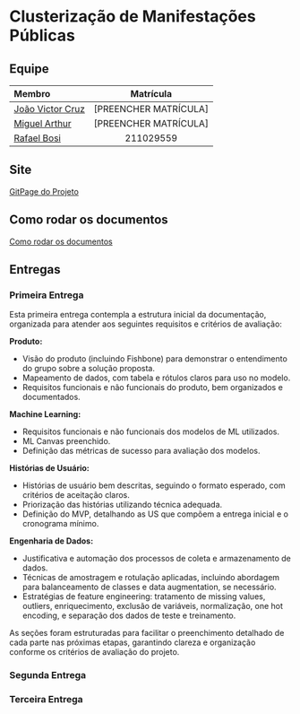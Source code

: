 # Clusterização de Manifestações Públicas

## Equipe

|                       Membro                    | Matrícula |
| :--------------------------------------------- | :-------: |
| [João Victor Cruz](https://github.com/DonMtys)  | [PREENCHER MATRÍCULA] |
| [Miguel Arthur](https://github.com/zlimaz)  | [PREENCHER MATRÍCULA] |
| [Rafael Bosi](https://github.com/StrangeUnit28) | 211029559 |

## Site

[GitPage do Projeto]()

## Como rodar os documentos
[Como rodar os documentos](./how-to-docs.md)


## Entregas

### Primeira Entrega

Esta primeira entrega contempla a estrutura inicial da documentação, organizada para atender aos seguintes requisitos e critérios de avaliação:

**Produto:**
- Visão do produto (incluindo Fishbone) para demonstrar o entendimento do grupo sobre a solução proposta.
- Mapeamento de dados, com tabela e rótulos claros para uso no modelo.
- Requisitos funcionais e não funcionais do produto, bem organizados e documentados.

**Machine Learning:**
- Requisitos funcionais e não funcionais dos modelos de ML utilizados.
- ML Canvas preenchido.
- Definição das métricas de sucesso para avaliação dos modelos.

**Histórias de Usuário:**
- Histórias de usuário bem descritas, seguindo o formato esperado, com critérios de aceitação claros.
- Priorização das histórias utilizando técnica adequada.
- Definição do MVP, detalhando as US que compõem a entrega inicial e o cronograma mínimo.

**Engenharia de Dados:**
- Justificativa e automação dos processos de coleta e armazenamento de dados.
- Técnicas de amostragem e rotulação aplicadas, incluindo abordagem para balanceamento de classes e data augmentation, se necessário.
- Estratégias de feature engineering: tratamento de missing values, outliers, enriquecimento, exclusão de variáveis, normalização, one hot encoding, e separação dos dados de teste e treinamento.

As seções foram estruturadas para facilitar o preenchimento detalhado de cada parte nas próximas etapas, garantindo clareza e organização conforme os critérios de avaliação do projeto.

### Segunda Entrega


### Terceira Entrega
